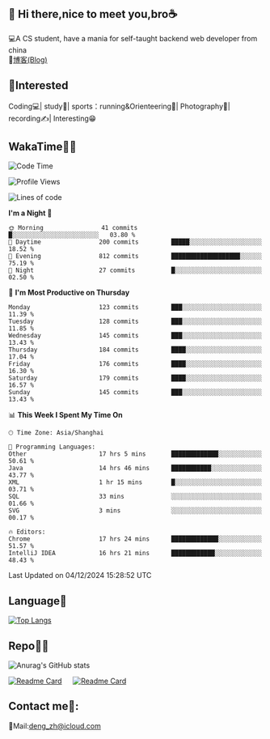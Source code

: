 👋 Hi there,nice to meet you,bro☕
---
💻A CS student, have a mania for self-taught backend web developer from china   
📌[博客(Blog)](https://github.com/HealUP/MyBlog)

 <!-- waka-box start -->
 <!-- waka-box end -->
 
🧲**Interested**
--
Coding💻| study📖| sports：running&Orienteering🏃‍| Photography📸| recording✍️| Interesting😁

WakaTime👨‍💻
---
<!--START_SECTION:waka-->
![Code Time](http://img.shields.io/badge/Code%20Time-2%2C207%20hrs%2033%20mins-blue)

![Profile Views](http://img.shields.io/badge/Profile%20Views-0-blue)

![Lines of code](https://img.shields.io/badge/From%20Hello%20World%20I%27ve%20Written-205.0%20thousand%20lines%20of%20code-blue)

**I'm a Night 🦉** 

```text
🌞 Morning                41 commits          █░░░░░░░░░░░░░░░░░░░░░░░░   03.80 % 
🌆 Daytime                200 commits         █████░░░░░░░░░░░░░░░░░░░░   18.52 % 
🌃 Evening                812 commits         ███████████████████░░░░░░   75.19 % 
🌙 Night                  27 commits          █░░░░░░░░░░░░░░░░░░░░░░░░   02.50 % 
```
📅 **I'm Most Productive on Thursday** 

```text
Monday                   123 commits         ███░░░░░░░░░░░░░░░░░░░░░░   11.39 % 
Tuesday                  128 commits         ███░░░░░░░░░░░░░░░░░░░░░░   11.85 % 
Wednesday                145 commits         ███░░░░░░░░░░░░░░░░░░░░░░   13.43 % 
Thursday                 184 commits         ████░░░░░░░░░░░░░░░░░░░░░   17.04 % 
Friday                   176 commits         ████░░░░░░░░░░░░░░░░░░░░░   16.30 % 
Saturday                 179 commits         ████░░░░░░░░░░░░░░░░░░░░░   16.57 % 
Sunday                   145 commits         ███░░░░░░░░░░░░░░░░░░░░░░   13.43 % 
```


📊 **This Week I Spent My Time On** 

```text
🕑︎ Time Zone: Asia/Shanghai

💬 Programming Languages: 
Other                    17 hrs 5 mins       █████████████░░░░░░░░░░░░   50.61 % 
Java                     14 hrs 46 mins      ███████████░░░░░░░░░░░░░░   43.77 % 
XML                      1 hr 15 mins        █░░░░░░░░░░░░░░░░░░░░░░░░   03.71 % 
SQL                      33 mins             ░░░░░░░░░░░░░░░░░░░░░░░░░   01.66 % 
SVG                      3 mins              ░░░░░░░░░░░░░░░░░░░░░░░░░   00.17 % 

🔥 Editors: 
Chrome                   17 hrs 24 mins      █████████████░░░░░░░░░░░░   51.57 % 
IntelliJ IDEA            16 hrs 21 mins      ████████████░░░░░░░░░░░░░   48.43 % 
```


 Last Updated on 04/12/2024 15:28:52 UTC
<!--END_SECTION:waka-->

Language🚀
---
[![Top Langs](https://github-readme-stats.vercel.app/api/top-langs/?username=HealUP&layout=compact&hide_border=true)](https://github.com/HealUP)

Repo🧑‍💻
---
![Anurag's GitHub stats](https://github-readme-stats.vercel.app/api?username=HealUP&count_private=true&show_icons=true&theme=gruvbox&hide_border=true) 

[![Readme Card](https://github-readme-stats.vercel.app/api/pin/?username=HealUP&repo=InternetEy&theme=transparent)](https://github.com/HealUP/InternetEy) &emsp;
[![Readme Card](https://github-readme-stats.vercel.app/api/pin/?username=HealUP&repo=CampusExperience&theme=transparent)](https://github.com/HealUP/CampusExperience)


Contact me📱:
---
📮Mail:deng_zh@icloud.com  

